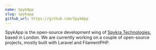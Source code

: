 ```yaml
---
name: SpykApp
slug: spykapp
github_url: https://github.com/SpykApp
---
```


SpykApp is the open-source development wing of [Spykra Technologies](https://spykra.co.uk), based in London. We are currently working on a couple of open-source projects, mostly built with Laravel and FilamentPHP.
